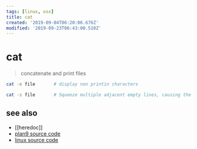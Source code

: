 ```yaml
---
tags: [linux, osx]
title: cat
created: '2019-09-04T06:20:06.676Z'
modified: '2019-09-23T06:43:00.510Z'
---
```


# cat

> concatenate and print files

```sh
cat -e file       # display non printin characters

cat -s file       # Squeeze multiple adjacent empty lines, causing the output to be single spaced.
```

## see also
- [[heredoc]]
- [plan9 source code](https://9p.io/sources/plan9/sys/src/cmd/cat.c)
- [linux source code](https://git.savannah.gnu.org/cgit/coreutils.git/plain/src/cat.c)
